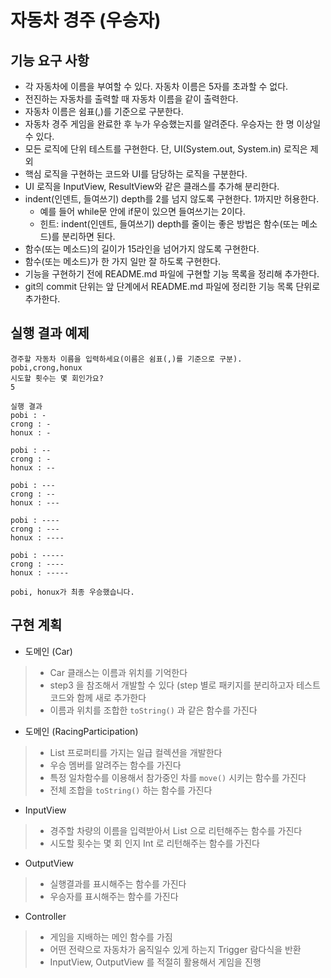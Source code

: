# 자동차 경주 (우승자)

## 기능 요구 사항
* 각 자동차에 이름을 부여할 수 있다. 자동차 이름은 5자를 초과할 수 없다.
* 전진하는 자동차를 출력할 때 자동차 이름을 같이 출력한다.
* 자동차 이름은 쉼표(,)를 기준으로 구분한다.
* 자동차 경주 게임을 완료한 후 누가 우승했는지를 알려준다. 우승자는 한 명 이상일 수 있다.
* 모든 로직에 단위 테스트를 구현한다. 단, UI(System.out, System.in) 로직은 제외
* 핵심 로직을 구현하는 코드와 UI를 담당하는 로직을 구분한다.
* UI 로직을 InputView, ResultView와 같은 클래스를 추가해 분리한다.
* indent(인덴트, 들여쓰기) depth를 2를 넘지 않도록 구현한다. 1까지만 허용한다.
  * 예를 들어 while문 안에 if문이 있으면 들여쓰기는 2이다.
  * 힌트: indent(인덴트, 들여쓰기) depth를 줄이는 좋은 방법은 함수(또는 메소드)를 분리하면 된다.
* 함수(또는 메소드)의 길이가 15라인을 넘어가지 않도록 구현한다.
* 함수(또는 메소드)가 한 가지 일만 잘 하도록 구현한다.
* 기능을 구현하기 전에 README.md 파일에 구현할 기능 목록을 정리해 추가한다.
* git의 commit 단위는 앞 단계에서 README.md 파일에 정리한 기능 목록 단위로 추가한다.

## 실행 결과 예제
```text
경주할 자동차 이름을 입력하세요(이름은 쉼표(,)를 기준으로 구분).
pobi,crong,honux
시도할 횟수는 몇 회인가요?
5

실행 결과
pobi : -
crong : -
honux : -

pobi : --
crong : -
honux : --

pobi : ---
crong : --
honux : ---

pobi : ----
crong : ---
honux : ----

pobi : -----
crong : ----
honux : -----

pobi, honux가 최종 우승했습니다.
```

## 구현 계획
* 도메인 (Car)
> * Car 클래스는 이름과 위치를 기억한다
> * step3 을 참조해서 개발할 수 있다 (step 별로 패키지를 분리하고자 테스트 코드와 함께 새로 추가한다
> * 이름과 위치를 조합한 `toString()` 과 같은 함수를 가진다

* 도메인 (RacingParticipation)
> * List<Car> 프로퍼티를 가지는 일급 컬렉션을 개발한다
> * 우승 멤버를 알려주는 함수를 가진다
> * 특정 일차함수를 이용해서 참가중인 차를 `move()` 시키는 함수를 가진다
> * 전체 조합을 `toString()` 하는 함수를 가진다

* InputView
> * 경주할 차량의 이름을 입력받아서 List<String> 으로 리턴해주는 함수를 가진다
> * 시도할 횟수는 몇 회 인지 Int 로 리턴해주는 함수를 가진다

* OutputView
> * 실행결과를 표시해주는 함수를 가진다
> * 우승자를 표시해주는 함수를 가진다

* Controller
> * 게임을 지배하는 메인 함수를 가짐 
> * 어떤 전략으로 자동차가 움직일수 있게 하는지 Trigger 람다식을 반환
> * InputView, OutputView 를 적절히 활용해서 게임을 진행